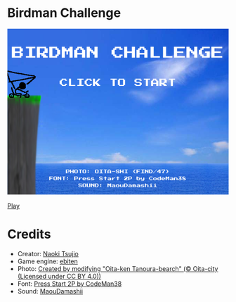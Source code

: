# Birdman Challenge

![Birdman Challenge](https://github.com/tsujio/game-birdman/blob/main/image.png?raw=true)

[Play](https://game.tsujio.org/game.html?title=birdman)

# Credits

- Creator: [Naoki Tsujio](https://www.tsujio.org/)
- Game engine: [ebiten](https://ebiten.org/)
- Photo: [Created by modifying "Oita-ken Tanoura-bearch" (© Oita-city (Licensed under CC BY 4.0))](https://search.find47.jp/ja/i/Z0KMD)
- Font: [Press Start 2P by CodeMan38](https://fonts.google.com/specimen/Press+Start+2P)
- Sound: [MaouDamashii](https://maou.audio/)
